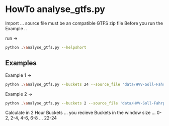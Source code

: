 
# HowTo analyse_gtfs.py 

Import ... source file must be an compatible GTFS zip file
Before you run the Example .. 

run ->
```bash
python .\analyse_gtfs.py --helpshort
```

## Examples

Example 1 ->
```bash
python .\analyse_gtfs.py --buckets 24 --source_file 'data/HVV-Soll-Fahrplandaten.zip' --dest_dir 'testdest/' --prefix 'HVV'
```

Example 2 ->
```bash
python .\analyse_gtfs.py --buckets 2 --source_file 'data/HVV-Soll-Fahrplandaten.zip' --dest_dir 'testdest/' --prefix 'HVV'
```
Calculate in 2 Hour Buckets ... you recieve Buckets in the window size ... 0-2, 2-4, 4-6, 6-8 ... 22-24 